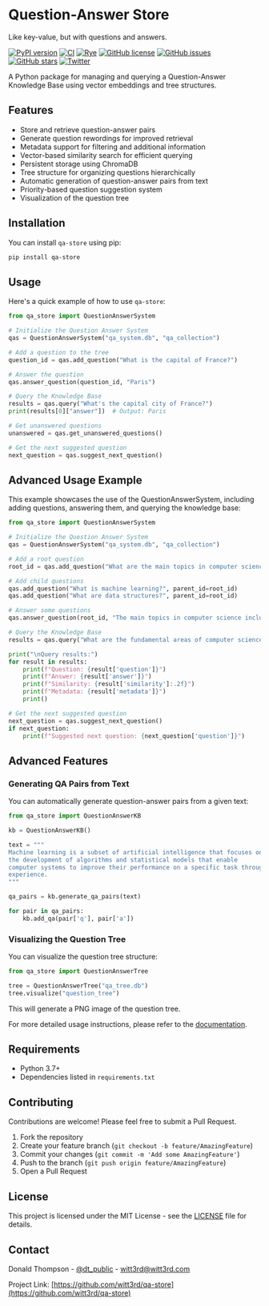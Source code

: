 # Question-Answer Store

Like key-value, but with questions and answers.

[![PyPI version](https://badge.fury.io/py/qa-store.svg)](https://badge.fury.io/py/qa-store)
[![CI](https://github.com/witt3rd/qa-store/actions/workflows/ci.yml/badge.svg)](https://github.com/witt3rd/qa-store/actions/workflows/ci.yml)
[![Rye](https://img.shields.io/endpoint?url=https://raw.githubusercontent.com/astral-sh/rye/main/artwork/badge.json)](https://rye.astral.sh)
[![GitHub license](https://img.shields.io/github/license/witt3rd/qa-store.svg)](https://github.com/witt3rd/qa-store/blob/main/LICENSE)
[![GitHub issues](https://img.shields.io/github/issues/witt3rd/qa-store.svg)](https://github.com/witt3rd/qa-store/issues)
[![GitHub stars](https://img.shields.io/github/stars/witt3rd/qa-store.svg)](https://github.com/witt3rd/qa-store/stargazers)
[![Twitter](https://img.shields.io/twitter/url/https/twitter.com/dt_public.svg?style=social&label=Follow%20%40dt_public)](https://twitter.com/dt_public)

A Python package for managing and querying a Question-Answer Knowledge Base using vector embeddings and tree structures.

## Features

- Store and retrieve question-answer pairs
- Generate question rewordings for improved retrieval
- Metadata support for filtering and additional information
- Vector-based similarity search for efficient querying
- Persistent storage using ChromaDB
- Tree structure for organizing questions hierarchically
- Automatic generation of question-answer pairs from text
- Priority-based question suggestion system
- Visualization of the question tree

## Installation

You can install `qa-store` using pip:

```bash
pip install qa-store
```

## Usage

Here's a quick example of how to use `qa-store`:

```python
from qa_store import QuestionAnswerSystem

# Initialize the Question Answer System
qas = QuestionAnswerSystem("qa_system.db", "qa_collection")

# Add a question to the tree
question_id = qas.add_question("What is the capital of France?")

# Answer the question
qas.answer_question(question_id, "Paris")

# Query the Knowledge Base
results = qas.query("What's the capital city of France?")
print(results[0]["answer"])  # Output: Paris

# Get unanswered questions
unanswered = qas.get_unanswered_questions()

# Get the next suggested question
next_question = qas.suggest_next_question()
```

## Advanced Usage Example

This example showcases the use of the QuestionAnswerSystem, including adding questions, answering them, and querying the knowledge base:

```python
from qa_store import QuestionAnswerSystem

# Initialize the Question Answer System
qas = QuestionAnswerSystem("qa_system.db", "qa_collection")

# Add a root question
root_id = qas.add_question("What are the main topics in computer science?")

# Add child questions
qas.add_question("What is machine learning?", parent_id=root_id)
qas.add_question("What are data structures?", parent_id=root_id)

# Answer some questions
qas.answer_question(root_id, "The main topics in computer science include algorithms, data structures, artificial intelligence, and software engineering.")

# Query the Knowledge Base
results = qas.query("What are the fundamental areas of computer science?", num_rewordings=2)

print("\nQuery results:")
for result in results:
    print(f"Question: {result['question']}")
    print(f"Answer: {result['answer']}")
    print(f"Similarity: {result['similarity']:.2f}")
    print(f"Metadata: {result['metadata']}")
    print()

# Get the next suggested question
next_question = qas.suggest_next_question()
if next_question:
    print(f"Suggested next question: {next_question['question']}")
```

## Advanced Features

### Generating QA Pairs from Text

You can automatically generate question-answer pairs from a given text:

```python
from qa_store import QuestionAnswerKB

kb = QuestionAnswerKB()

text = """
Machine learning is a subset of artificial intelligence that focuses on
the development of algorithms and statistical models that enable
computer systems to improve their performance on a specific task through
experience.
"""

qa_pairs = kb.generate_qa_pairs(text)

for pair in qa_pairs:
    kb.add_qa(pair['q'], pair['a'])
```

### Visualizing the Question Tree

You can visualize the question tree structure:

```python
from qa_store import QuestionAnswerTree

tree = QuestionAnswerTree("qa_tree.db")
tree.visualize("question_tree")
```

This will generate a PNG image of the question tree.

For more detailed usage instructions, please refer to the [documentation](https://github.com/witt3rd/qa-store/wiki).

## Requirements

- Python 3.7+
- Dependencies listed in `requirements.txt`

## Contributing

Contributions are welcome! Please feel free to submit a Pull Request.

1. Fork the repository
2. Create your feature branch (`git checkout -b feature/AmazingFeature`)
3. Commit your changes (`git commit -m 'Add some AmazingFeature'`)
4. Push to the branch (`git push origin feature/AmazingFeature`)
5. Open a Pull Request

## License

This project is licensed under the MIT License - see the [LICENSE](LICENSE) file for details.

## Contact

Donald Thompson - [@dt_public](https://twitter.com/dt_public) - <witt3rd@witt3rd.com>

Project Link: [https://github.com/witt3rd/qa-store](https://github.com/witt3rd/qa-store)
